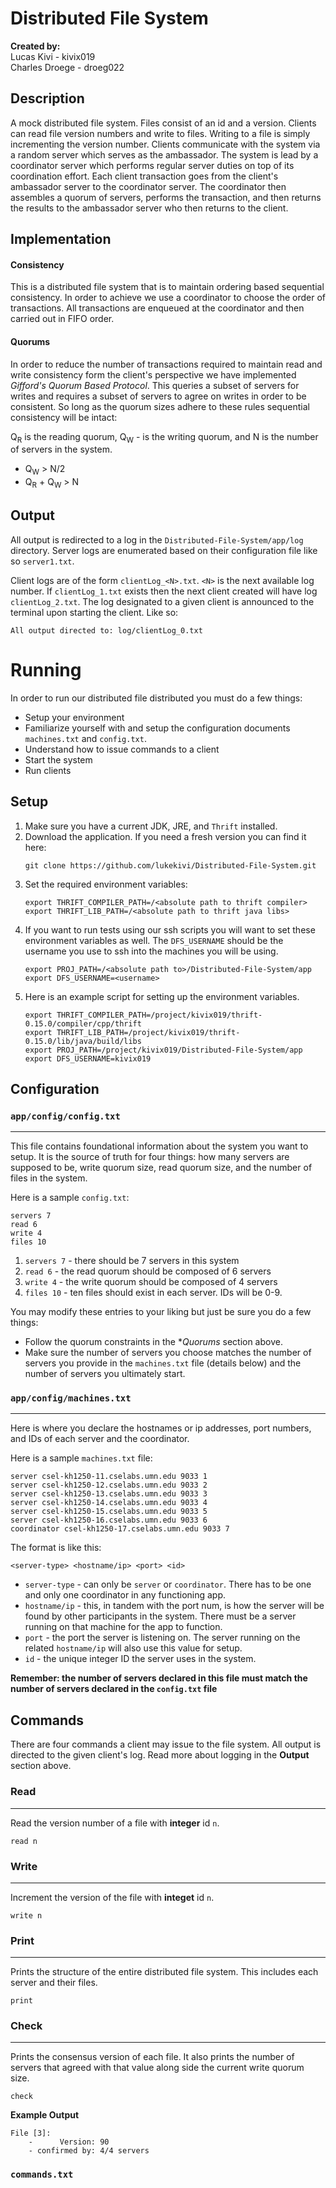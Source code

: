 # Distributed File System
**Created by:** \
Lucas Kivi - kivix019 \
Charles Droege - droeg022


## Description
A mock distributed file system. Files consist of an id and a version. Clients can read file version numbers and write to files. Writing to a file is simply incrementing the version number. Clients communicate with the system via a random server which serves as the ambassador. The system is lead by a coordinator server which performs regular server duties on top of its coordination effort. Each client transaction goes from the client's ambassador server to the coordinator server. The coordinator then assembles a quorum of servers, performs the transaction, and then returns the results to the ambassador server who then returns to the client.


## Implementation
#### Consistency
This is a distributed file system that is to maintain ordering based sequential consistency. In order to achieve we use a coordinator to choose the order of transactions. All transactions are enqueued at the coordinator and then carried out in FIFO order. 

#### Quorums
In order to reduce the number of transactions required to maintain read and write consistency form the client's perspective we have implemented *Gifford's Quorum Based Protocol*. This queries a subset of servers for writes and requires a subset of servers to agree on writes in order to be consistent. So long as the quorum sizes adhere to these rules sequential consistency will be intact:

Q<sub>R</sub> is the reading quorum, Q<sub>W</sub> - is the writing quorum, and N is the number of servers in the system.
* Q<sub>W</sub> > N/2
* Q<sub>R</sub> + Q<sub>W</sub> > N


## Output
All output is redirected to a log in the `Distributed-File-System/app/log` directory. Server logs are enumerated based on their configuration file like so `server1.txt`.

Client logs are of the form `clientLog_<N>.txt`. `<N>` is the next available log number. If `clientLog_1.txt` exists then the next client created will have log `clientLog_2.txt`. The log designated to a given client is announced to the terminal upon starting the client. Like so:
```
All output directed to: log/clientLog_0.txt
```

# Running
In order to run our distributed file distributed you must do a few things:
* Setup your environment
* Familiarize yourself with and setup the configuration documents `machines.txt` and `config.txt`.
* Understand how to issue commands to a client
* Start the system
* Run clients


## Setup
1. Make sure you have a current JDK, JRE, and `Thrift` installed.
2. Download the application. If you need a fresh version you can find it here:
	```
    git clone https://github.com/lukekivi/Distributed-File-System.git
    ```
3. Set the required environment variables:
	```
    export THRIFT_COMPILER_PATH=/<absolute path to thrift compiler>
	export THRIFT_LIB_PATH=/<absolute path to thrift java libs>
    ```
4. If you want to run tests using our ssh scripts you will want to set these environment variables as well. The `DFS_USERNAME` should be the username you use to ssh into the machines you will be using.
	```
 	export PROJ_PATH=/<absolute path to>/Distributed-File-System/app
	export DFS_USERNAME=<username>
    ```
5. Here is an example script for setting up the environment variables.
	```
    export THRIFT_COMPILER_PATH=/project/kivix019/thrift-0.15.0/compiler/cpp/thrift
	export THRIFT_LIB_PATH=/project/kivix019/thrift-0.15.0/lib/java/build/libs
	export PROJ_PATH=/project/kivix019/Distributed-File-System/app
	export DFS_USERNAME=kivix019
    ```


## Configuration
### `app/config/config.txt`
---
This file contains foundational information about the system you want to setup. It is the source of truth for four things: how many servers are supposed to be, write quorum size, read quorum size, and the number of files in the system.

Here is a sample `config.txt`:
```
servers 7
read 6
write 4
files 10
```
1. `servers 7` - there should be 7 servers in this system
2. `read 6` - the read quorum should be composed of 6 servers
3. `write 4` - the write quorum should be composed of 4 servers
4. `files 10` - ten files should exist in each server. IDs will be 0-9.

You may modify these entries to your liking but just be sure you do a few things:
* Follow the quorum constraints in the **Quorums* section above. 
* Make sure the number of servers you choose matches the number of servers you provide in the `machines.txt` file (details below) and the number of servers you ultimately start.

### `app/config/machines.txt`
---
Here is where you declare the hostnames or ip addresses, port numbers, and IDs of each server and the coordinator.

Here is a sample `machines.txt` file:
```
server csel-kh1250-11.cselabs.umn.edu 9033 1
server csel-kh1250-12.cselabs.umn.edu 9033 2
server csel-kh1250-13.cselabs.umn.edu 9033 3
server csel-kh1250-14.cselabs.umn.edu 9033 4
server csel-kh1250-15.cselabs.umn.edu 9033 5
server csel-kh1250-16.cselabs.umn.edu 9033 6
coordinator csel-kh1250-17.cselabs.umn.edu 9033 7
```
The format is like this:
```
<server-type> <hostname/ip> <port> <id>
```
* `server-type` - can only be `server` or `coordinator`. There has to be one and only one coordinator in any functioning app.
* `hostname/ip` - this, in tandem with the port num, is how the server will be found by other participants in the system. There must be a server running on that machine for the app to function.
* `port` - the port the server is listening on. The server running on the related `hostname/ip` will also use this value for setup.
* `id` - the unique integer ID the server uses in the system.

**Remember: the number of servers declared in this file must match the number of servers declared in the `config.txt` file**

## Commands
There are four commands a client may issue to the file system. All output is directed to the given client's log. Read more about logging in the **Output** section above.

### Read
---
Read the version number of a file with **integer** id `n`.
```
read n
```

### Write
---
Increment the version of the file with **integet** id `n`.
``` 
write n
```

### Print
---
Prints the structure of the entire distributed file system. This includes each server and their files.
```
print
```

### Check
---
Prints the consensus version of each file. It also prints the number of servers that agreed with that value along side the current write quorum size.
```
check
```

**Example Output**
```
File [3]: 
	-      Version: 90
	- confirmed by: 4/4 servers
```

### `commands.txt`